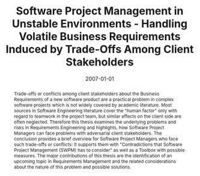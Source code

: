 ---
abstract: 'Trade-offs or conflicts among client stakeholders about the Business Requirements
  of a new software product are a practical problem in complex software projects which
  is not widely covered by academic literature. Most sources in Software Engineering
  literature cover the "human factor" only with regard to teamwork in the project
  team, but similar effects on the client side are often neglected. Therefore this
  thesis examines the underlying problems and risks in Requirements Engineering and
  highlights, how Software Project Managers can face problems with adversarial client
  stakeholders. The conclusion provides a brief overview for Software Project Managers
  who face such trade-offs or conflicts: It supports them with "Contradictions that
  Software Project Management (SWPM) has to consider" as well as a Toolbox with possible
  measures. The major contributions of this thesis are the identification of an upcoming
  topic in Requirements Management and the related considerations about the nature
  of this problem and possible solutions.'
authors:
- Raoul Fortner
date: '2007-01-01'
featured: false
links:
- name: Publik
  url: https://publik.tuwien.ac.at/showentry.php?ID=141709&lang=2
publication_types:
- '7'
publishDate: '2007-01-01'
title: Software Project Management in Unstable Environments - Handling Volatile Business
  Requirements Induced by Trade-Offs Among Client Stakeholders
url_pdf: ''
---